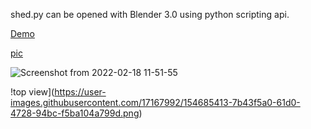 shed.py can be opened with Blender 3.0 using python scripting api.

[Demo](https://shanegibney.github.io/shed/)

[pic](https://user-images.githubusercontent.com/17167992/154677053-1920bde4-7a34-4876-ae66-412d4c4e3f30.png)

![Screenshot from 2022-02-18 11-51-55](https://user-images.githubusercontent.com/17167992/154685072-f091ef8e-a465-4608-817e-d8b52ac94e26.png)

!top view](https://user-images.githubusercontent.com/17167992/154685413-7b43f5a0-61d0-4728-94bc-f5ba104a799d.png)
